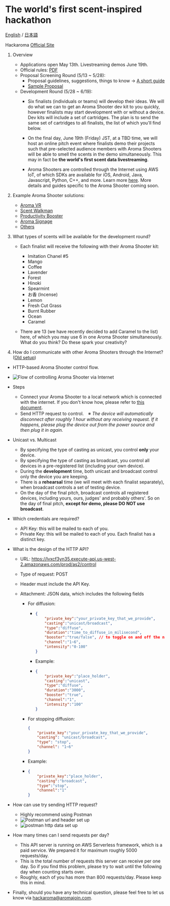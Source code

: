 # The world's first scent-inspired hackathon

[English](README.md) / [日本語](README-JP.md)

Hackaroma [Official Site](https://www.aromajoin.com/hackaroma)

1. Overview
   - Applications open May 13th. Livestreaming demos June 19th.
   - Official rules: [PDF](https://drive.google.com/file/d/1pwpCksr0kRWzzq3HsPF0bcMUr-uwWLaL/view)
   - Proposal Screening Round (5/13 ~ 5/28):
     - Proposal guidelines, suggestions, things to know → [A short guide](https://paper.dropbox.com/doc/Perfecting-your-Hackaroma-Proposal--AzWa4BFYALfWgkcztSeRTRhaAQ-8VblQZyV0ehKdyAmCSeOV)
     - [Sample Proposal](https://www.dropbox.com/s/9xcwgmslopemi94/200508_HackaromaProposalTemplate.pdf?dl=0)
   - Development Round (5/28 ~ 6/19):
     - Six finalists (individuals or teams) will develop their ideas. We will do what we can to get an Aroma Shooter dev kit to you quickly, however finalists may start development with or without a device. Dev kits will include a set of cartridges. The plan is to send the same set of cartridges to all finalists, the list of which you'll find below.

     - On the final day, June 19th (Friday) JST, at a TBD time, we will host an online pitch event where finalists demo their projects such that pre-selected audience members with Aroma Shooters will be able to smell the scents in the demo simultaneously. This may in fact be **the world's first scent data livestreaming**.

     - Aroma Shooters are controlled through the Internet using AWS IoT, of which SDKs are available for iOS, Android, Java, Javascript, Python, C++, and more. Learn more [here](https://docs.aws.amazon.com/iot/latest/developerguide/iot-sdks.html). More details and guides specific to the Aroma Shooter coming soon.

2. Example Aroma Shooter solutions:
   - [Aroma VR](https://www.dropbox.com/s/9xse6isg22fhuw9/200109_VRHeroVideo.mp4?dl=0)
   - [Scent Walkman](https://www.youtube.com/watch?v=r9MUcdwxsR4)
   - [Productivity Booster](https://www.youtube.com/watch?v=p1f5A-vXAv8)
   - [Aroma Signage](https://aromajoin.com/solutions/aroma-signage)
   - [Others](https://aromajoin.com/solutions/arts-and-science)

3. What types of scents will be available for the development round?

   - Each finalist will receive the following with their Aroma Shooter kit:

     - Imitation Chanel #5
     - Mango
     - Coffee
     - Lavender
     - Forest
     - Hinoki
     - Spearmint
     - お香 (Incense)
     - Lemon
     - Fresh Cut Grass
     - Burnt Rubber
     - Ocean
     - Caramel

   - There are 13 (we have recently decided to add Caramel to the list) here, of which you may use 6 in one Aroma Shooter simultaneously. What do you think? Do these spark your creativity?

4. How do I communicate with other Aroma Shooters through the Internet? ([Old setup](/assets/files/old_AromaShooterControlGuide.md))

- HTTP-based Aroma Shooter control flow.

- ![Flow of controlling Aroma Shooter via Internet](/assets/images/HTTP4AS.png)

- Steps

  - Connect your Aroma Shooter to a local network which is connected with the internet. If you don't know how, please refer to [this document](https://github.com/aromajoin/controller-http-api).
  - Send HTTP request to control.　※ *The device will automatically disconnect after roughly 1 hour without any receiving request. If it happens, please plug the device out from the power source and then plug it in again.*

- Unicast vs. Multicast

  - By specifying the type of casting as unicast, you control **only** your device.
  - By specifying the type of casting as broadcast, you control all devices in a pre-registered list (including your own device). 
  - During the **development** time, both unicast and broadcast control only the device you are keeping.
  - There is a **rehearsal** time (we will meet with each finalist separately), when broadcast controls a set of testing device.
  - On the day of the final pitch, broadcast controls all registered devices, including yours, ours, judges' and probably others'. So on the day of final pitch, **except for demo, please DO NOT use broadcast**.

- Which credentials are required?

  - API Key: this will be mailed to each of you.
  - Private Key: this will be mailed to each of you. Each finalist has a distinct key.

- What is the design of the HTTP API?

  - URL: https://lvxcf3yn35.execute-api.us-west-2.amazonaws.com/prod/as2/control

  - Type of request: POST

  - Header must include the API Key.

  - Attachment: JSON data, which includes the following fields

    - For diffusion:

      - ```json
        {
            "private_key":"your_private_key_that_we_provide",
            "casting":"unicast/broadcast",
            "type":"diffuse",
            "duration":"time_to_diffuse_in_milisecond",
            "booster":"true/false", // to toggle on and off the non scent channel,
            "channel":"1~6",
            "intensity":"0-100"
        }
        ```

      - Example:

      - ```json
        {
            "private_key":"place_holder",
            "casting":"unicast",
            "type":"diffuse",
            "duration":"3000",
            "booster":"true",
            "channel":"1",
            "intensity":"100"
        }
        ```

        

    - For stopping diffusion:

      ```json
      {
          "private_key":"your_private_key_that_we_provide",
          "casting": "unicast/broadcast",
          "type": "stop",
          "channel": "1~6"
      }
      ```

    - Example:

    - ```json
      {
          "private_key":"place_holder",
          "casting":"broadcast",
          "type":"stop",
          "channel":"1"
      }
      ```

      

- How can use try sending HTTP request?

  - Highly recommend using Postman
  - ![Postman url and header set up](/assets/images/postman_header.png)
  - ![postman http data set up](/assets/images/postman_data.png)

- How many times can I send requests per day?

  - This API server is running on AWS Serverless framework, which is a paid service. We prepared it for maximum roughly 5000 requests/day.
  - This is the total number of requests this server can receive per one day. So if you find this problem, please try to wait until the following day when counting starts over.
  - Roughly, each of you has more than 800 requests/day. Please keep this in mind.

- Finally, should you have any technical question, please feel free to let us know via hackaroma@aromajoin.com.